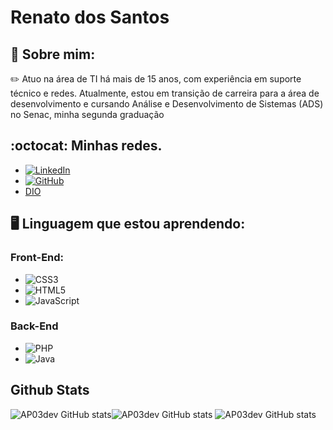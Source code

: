 
# Renato dos Santos

## :wave: Sobre mim:
 
:pencil2: Atuo na área de TI há mais de 15 anos, com experiência em suporte técnico e redes. Atualmente, estou em transição de carreira para a área de desenvolvimento e cursando Análise e Desenvolvimento de Sistemas (ADS) no Senac, minha segunda graduação

##  :octocat: Minhas redes.


- [![LinkedIn](https://img.shields.io/badge/linkedin-%230077B5.svg?style=for-the-badge&logo=linkedin&logoColor=white)](https://www.linkedin.com/in/renatod-santos)
- [![GitHub](https://img.shields.io/badge/github-%23121011.svg?style=for-the-badge&logo=github&logoColor=white)](https://github.com/renato-dsantos)
- [DIO](https://dio.me/users/rnt_dsantos)

## :desktop_computer: Linguagem que estou aprendendo:
### Front-End:

- ![CSS3](https://img.shields.io/badge/css3-%231572B6.svg?style=for-the-badge&logo=css3&logoColor=white)
-  ![HTML5](https://img.shields.io/badge/html5-%23E34F26.svg?style=for-the-badge&logo=html5&logoColor=white)
- ![JavaScript](https://img.shields.io/badge/javascript-%23323330.svg?style=for-the-badge&logo=javascript&logoColor=%23F7DF1E)



### Back-End

- ![PHP](https://img.shields.io/badge/php-%23777BB4.svg?style=for-the-badge&logo=php&logoColor=white)
- ![Java](https://img.shields.io/badge/java-%23ED8B00.svg?style=for-the-badge&logo=openjdk&logoColor=white)

## Github Stats
![AP03dev GitHub stats](https://github-readme-stats.vercel.app/api?username=renato-dsantos&show_icons=true&theme=true)![AP03dev GitHub stats](https://github-readme-stats.vercel.app/api/top-langs/?username=renato-dsantos&theme=&layout=compact) ![AP03dev GitHub stats](https://github-readme-stats.vercel.app/api?username=renato-dsantos&show_icons=true&theme=radical)

